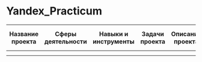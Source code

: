 # Yandex_Practicum

| Название проекта  | Сферы деятельности | Навыки и инструменты | Задачи проекта | Описание проекта | Ключевы слова проекта| 
| ----------------- | ------------------ | -------------------- | -------------- | ---------------- | -------------------- | 
|                   |                    |                      |                |                  |                      | 
|                   |                    |                      |                |                  |                      | 
 
